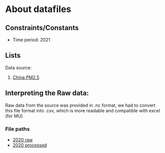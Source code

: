 # About datafiles
## Constraints/Constants
- Time period: 2021

## Lists
Data source:
1. [China PM2.5](https://zenodo.org/communities/chap/records?q=&l=list&p=2&s=10&sort=newest)


## Interpreting the Raw data:
Raw data from the source was provided in .nc format, we had to convert this file format into .csv, which is more readable and compatible with excel (for MU)

### File paths
- [2020 raw](/CHAP_PM2.5_Y1K_2021_V4.nc)
- [2020 processed](/processed_CHAP_PM2.5_2021.csv)
